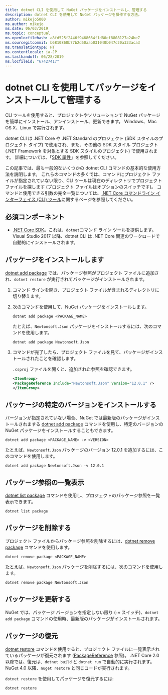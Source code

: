 ```yaml
---
title: dotnet CLI を使用して NuGet パッケージをインストールし、管理する
description: dotnet CLI を使用して NuGet パッケージを操作する方法。
author: mikejo5000
ms.author: mikejo
ms.date: 06/03/2019
ms.topic: conceptual
ms.openlocfilehash: a8fd525f2446f9468664f1d80ef8808127a24be7
ms.sourcegitcommit: b6810860b77b2d50aab031040b047c20a333aca3
ms.translationtype: HT
ms.contentlocale: ja-JP
ms.lasthandoff: 06/28/2019
ms.locfileid: "67427417"
---
```

# <a name="install-and-manage-packages-using-the-dotnet-cli"></a>dotnet CLI を使用してパッケージをインストールして管理する

CLI ツールを使用すると、プロジェクトやソリューションで NuGet パッケージを簡単にインストール、アンインストール、更新できます。 Windows、Mac OS X、Linux で実行されます。

dotnet CLI は .NET Core や .NET Standard のプロジェクト (SDK スタイルのプロジェクト タイプ) で使用され、また、その他の SDK スタイル プロジェクト (.NET Framework を対象とする SDK スタイルのプロジェクト) で使用されます。 詳細については、「[SDK 属性](/dotnet/core/tools/csproj#additions)」を参照してください。

この記事では、最も一般的ないくつかの dotnet CLI コマンドの基本的な使用方法を説明します。 これらのコマンドの多くでは、コマンドにプロジェクト ファイルが指定されていない限り、CLI ツールは現在のディレクトリでプロジェクト ファイルを探します (プロジェクト ファイルはオプションのスイッチです)。 コマンドと使用できる引数の完全一覧については、[.NET Core コマンドライン インターフェイス (CLI) ツール](../tools/dotnet-commands.md)に関するページを参照してください。

## <a name="prerequisites"></a>必須コンポーネント

- [.NET Core SDK](https://www.microsoft.com/net/download/)。これは、`dotnet`コマンド ライン ツールを提供します。 Visual Studio 2017 以降、dotnet CLI は .NET Core 関連のワークロードで自動的にインストールされます。

## <a name="install-a-package"></a>パッケージをインストールします

[dotnet add package](/dotnet/core/tools/dotnet-add-package?tabs=netcore2x) では、パッケージ参照がプロジェクト ファイルに追加され、`dotnet restore` が実行されてパッケージがインストールされます。

1. コマンド ラインを開き、プロジェクト ファイルが含まれるディレクトリに切り替えます。

2. 次のコマンドを使用して、NuGet パッケージをインストールします。

    ```cli
    dotnet add package <PACKAGE_NAME>
    ```

    たとえば、`Newtonsoft.Json` パッケージをインストールするには、次のコマンドを使用します。

    ```cli
    dotnet add package Newtonsoft.Json
    ```

3. コマンドが完了したら、プロジェクト ファイルを見て、パッケージがインストールされたことを確認します。

   `.csproj` ファイルを開くと、追加された参照を確認できます。

    ```xml
   <ItemGroup>
    <PackageReference Include="Newtonsoft.Json" Version="12.0.1" />
   </ItemGroup>
    ```

## <a name="install-a-specific-version-of-a-package"></a>パッケージの特定のバージョンをインストールする

バージョンが指定されていない場合、NuGet では最新版のパッケージがインストールされまする [dotnet add package](/dotnet/core/tools/dotnet-add-package?tabs=netcore2x) コマンドを使用し、特定のバージョンの NuGet パッケージをインストールすることもできます。

```cli
dotnet add package <PACKAGE_NAME> -v <VERSION>
```

たとえば、`Newtonsoft.Json` パッケージのバージョン 12.0.1 を追加するには、このコマンドを使用します。

```cli
dotnet add package Newtonsoft.Json -v 12.0.1
```

## <a name="list-package-references"></a>パッケージ参照の一覧表示

[dotnet list package](/dotnet/core/tools/dotnet-list-package?tabs=netcore2x) コマンドを使用し、プロジェクトのパッケージ参照を一覧表示できます。

```cli
dotnet list package
```

## <a name="remove-a-package"></a>パッケージを削除する

プロジェクト ファイルからパッケージ参照を削除するには、[dotnet remove package](/dotnet/core/tools/dotnet-remove-package?tabs=netcore2x) コマンドを使用します。

```cli
dotnet remove package <PACKAGE_NAME>
```

たとえば、`Newtonsoft.Json` パッケージを削除するには、次のコマンドを使用します。

```cli
dotnet remove package Newtonsoft.Json
```

## <a name="update-a-package"></a>パッケージを更新する

NuGet では、パッケージ バージョンを指定しない限り (`-v` スイッチ)、`dotnet add package` コマンドの使用時、最新版のパッケージがインストールされます。

## <a name="restore-packages"></a>パッケージの復元

[dotnet restore](/dotnet/core/tools/dotnet-restore?tabs=netcore2x) コマンドを使用すると、プロジェクト ファイルに一覧表示されているパッケージが復元されます ([PackageReference](../consume-packages/package-references-in-project-files.md) 参照)。 .NET Core 2.0 以降では、復元は、`dotnet build` と `dotnet run` で自動的に実行されます。 NuGet 4.0 以降、`nuget restore` と同じコードが実行されます。

`dotnet restore` を使用してパッケージを復元するには:

```cli
dotnet restore 
```
